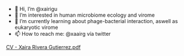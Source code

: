 - 👋 Hi, I’m @xairigu
- 👀 I’m interested in human microbiome ecology and virome
- 🌱 I’m currently learning about phage-bacterial interaction, aswell as eukaryotic virome 
- 📫 How to reach me: @xaairg vía twitter

<!---
xairigu/xairigu is a ✨ special ✨ repository because its `README.md` (this file) appears on your GitHub profile.
You can click the Preview link to take a look at your changes.
--->
[CV - Xaira Rivera Gutierrez.pdf](https://github.com/xairigu/xairigu/files/9411053/CV.-.Xaira.Rivera.Gutierrez.pdf)
